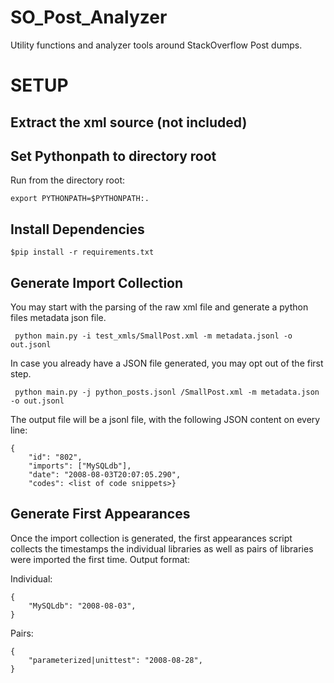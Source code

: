 # SO_Post_Analyzer
Utility functions and analyzer tools around StackOverflow Post dumps.


# SETUP
## Extract the xml source (not included)

## Set Pythonpath to directory root
Run from the directory root:
```
export PYTHONPATH=$PYTHONPATH:.
```

## Install Dependencies

```
$pip install -r requirements.txt
```

## Generate Import Collection

You may start with the parsing of the raw xml file and generate a python files metadata json file.
```
 python main.py -i test_xmls/SmallPost.xml -m metadata.jsonl -o out.jsonl
```

In case you already have a JSON file generated, you may opt out of the first step.

```
 python main.py -j python_posts.jsonl /SmallPost.xml -m metadata.json -o out.jsonl
```

The output file will be a jsonl file, with the following JSON content on every line:
```
{
    "id": "802",
    "imports": ["MySQLdb"],
    "date": "2008-08-03T20:07:05.290",
    "codes": <list of code snippets>}
```

## Generate First Appearances

Once the import collection is generated, the first appearances script collects the timestamps the individual libraries as well as pairs of libraries were imported the first time. Output format:

Individual:
```
{
    "MySQLdb": "2008-08-03",
}
```

Pairs:
```
{
    "parameterized|unittest": "2008-08-28",
}
```